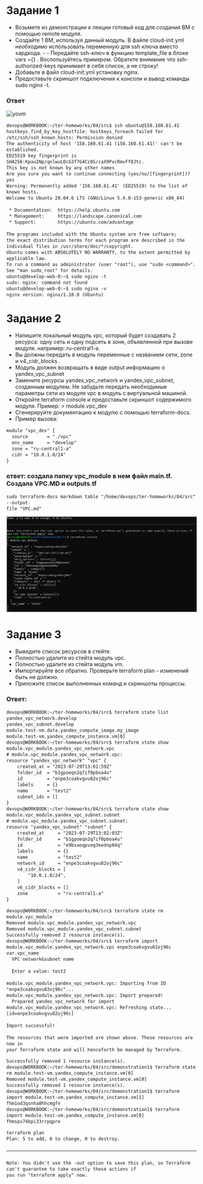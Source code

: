 # Задание 1
- Возьмите из демонстрации к лекции готовый код для создания ВМ с помощью remote модуля.
- Создайте 1 ВМ, используя данный модуль. В файле cloud-init.yml необходимо использовать переменную для ssh ключа вместо хардкода. - - Передайте ssh-ключ в функцию template_file в блоке vars ={} . Воспользуйтесь примером. Обратите внимание что ssh-authorized-keys принимает в себя список, а не строку!
- Добавьте в файл cloud-init.yml установку nginx.
- Предоставьте скриншот подключения к консоли и вывод команды sudo nginx -t.

###  Ответ
![yovm]()
```
devops@WORKBOOK:~/ter-homeworks/04/src$ ssh ubuntu@158.160.61.41
hostkeys_find_by_key_hostfile: hostkeys_foreach failed for /etc/ssh/ssh_known_hosts: Permission denied
The authenticity of host '158.160.61.41 (158.160.61.41)' can't be established.
ED25519 key fingerprint is SHA256:KpauINp/qnlwuLOcG3f7G4CzOS/caX9PxcRmvFf8Jtc.
This key is not known by any other names
Are you sure you want to continue connecting (yes/no/[fingerprint])? yes
Warning: Permanently added '158.160.61.41' (ED25519) to the list of known hosts.
Welcome to Ubuntu 20.04.6 LTS (GNU/Linux 5.4.0-153-generic x86_64)

 * Documentation:  https://help.ubuntu.com
 * Management:     https://landscape.canonical.com
 * Support:        https://ubuntu.com/advantage

The programs included with the Ubuntu system are free software;
the exact distribution terms for each program are described in the
individual files in /usr/share/doc/*/copyright.
Ubuntu comes with ABSOLUTELY NO WARRANTY, to the extent permitted by
applicable law.
To run a command as administrator (user "root"), use "sudo <command>".
See "man sudo_root" for details.
ubuntu@develop-web-0:~$ sudo nginx -t
sudo: nginx: command not found
ubuntu@develop-web-0:~$ sudo nginx -v
nginx version: nginx/1.18.0 (Ubuntu)
```
# Задание 2
- Напишите локальный модуль vpc, который будет создавать 2 ресурса: одну сеть и одну подсеть в зоне, объявленной при вызове модуля. например: ru-central1-a.
- Вы должны передать в модуль переменные с названием сети, zone и v4_cidr_blocks .
- Модуль должен возвращать в виде output информацию о yandex_vpc_subnet
- Замените ресурсы yandex_vpc_network и yandex_vpc_subnet, созданным модулем. Не забудьте передать необходимые параметры сети из модуля vpc в модуль с виртуальной машиной.
- Откройте terraform console и предоставьте скриншот содержимого модуля. Пример: > module.vpc_dev
- Сгенерируйте документацию к модулю с помощью terraform-docs.
- Пример вызова:
```
module "vpc_dev" {
  source       = "./vpc"
  env_name     = "develop"
  zone = "ru-central1-a"
  cidr = "10.0.1.0/24"
}
```
### ответ: создала папку vpc_module в нем файл main.tf. Создала VPC.MD и outputs.tf
```
sudo terraform-docs markdown table "/home/devops/ter-homeworks/04/src" --output-
file "VPC.md"

```

![vpc](https://github.com/EVolgina/devops27-tf4/blob/main/vpc.PNG)


# Задание 3
- Выведите список ресурсов в стейте.
- Полностью удалите из стейта модуль vpc.
- Полностью удалите из стейта модуль vm.
- Импортируйте все обратно. Проверьте terraform plan - изменений быть не должно.
- Приложите список выполненных команд и скриншоты процессы.
### Ответ:
```
devops@WORKBOOK:~/ter-homeworks/04/src$ terraform state list
yandex_vpc_network.develop
yandex_vpc_subnet.develop
module.test-vm.data.yandex_compute_image.my_image
module.test-vm.yandex_compute_instance.vm[0]
devops@WORKBOOK:~/ter-homeworks/04/src$ terraform state show module.vpc_module.yandex_vpc_network.vpc
# module.vpc_module.yandex_vpc_network.vpc:
resource "yandex_vpc_network" "vpc" {
    created_at = "2023-07-29T13:01:59Z"
    folder_id  = "b1gpoeqn2q7if0pboa4u"
    id         = "enpe3coakvgvu82oj96c"
    labels     = {}
    name       = "test2"
    subnet_ids = []
}
devops@WORKBOOK:~/ter-homeworks/04/src$ terraform state show module.vpc_module.yandex_vpc_subnet.subnet
# module.vpc_module.yandex_vpc_subnet.subnet:
resource "yandex_vpc_subnet" "subnet" {
    created_at     = "2023-07-29T13:02:03Z"
    folder_id      = "b1gpoeqn2q7if0pboa4u"
    id             = "e9bsaoqpveg3eednp84q"
    labels         = {}
    name           = "test2"
    network_id     = "enpe3coakvgvu82oj96c"
    v4_cidr_blocks = [
        "10.0.1.0/24",
    ]
    v6_cidr_blocks = []
    zone           = "ru-central1-a"
}
```
```
devops@WORKBOOK:~/ter-homeworks/04/src$ terraform state rm module.vpc_module
Removed module.vpc_module.yandex_vpc_network.vpc
Removed module.vpc_module.yandex_vpc_subnet.subnet
Successfully removed 2 resource instance(s).
devops@WORKBOOK:~/ter-homeworks/04/src$ terraform import module.vpc_module.yandex_vpc_network.vpc enpe3coakvgvu82oj96c
var.vpc_name
  VPC network&subnet name

  Enter a value: test2

module.vpc_module.yandex_vpc_network.vpc: Importing from ID "enpe3coakvgvu82oj96c"...
module.vpc_module.yandex_vpc_network.vpc: Import prepared!
  Prepared yandex_vpc_network for import
module.vpc_module.yandex_vpc_network.vpc: Refreshing state... [id=enpe3coakvgvu82oj96c]

Import successful!

The resources that were imported are shown above. These resources are now in
your Terraform state and will henceforth be managed by Terraform.
```
```
Successfully removed 1 resource instance(s).
devops@WORKBOOK:~/ter-homeworks/04/src/demonstration1$ terraform state rm module.test-vm.yandex_compute_instance.vm[0]
Removed module.test-vm.yandex_compute_instance.vm[0]
Successfully removed 1 resource instance(s).
devops@WORKBOOK:~/ter-homeworks/04/src/demonstration1$ terraform import module.test-vm.yandex_compute_instance.vm[1] fhm1od3qsnha8hhcmgfn
devops@WORKBOOK:~/ter-homeworks/04/src/demonstration1$ terraform import module.test-vm.yandex_compute_instance.vm[0] fhmspv74bpi33rrpqpre

```
```
terraform plan
Plan: 5 to add, 0 to change, 0 to destroy.

───────────────────────────────────────────────────────────────────────────────────────────────────────────────────────

Note: You didn't use the -out option to save this plan, so Terraform can't guarantee to take exactly these actions if
you run "terraform apply" now.
```

